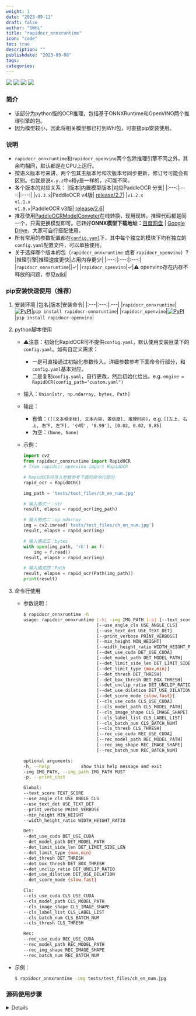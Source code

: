 ```yaml
---
weight: 1
date: "2023-09-11"
draft: false
author: "SWHL"
title: "rapidocr_onnxruntime"
icon: "code"
toc: true
description: ""
publishdate: "2023-09-08"
tags:
categories:
---
```



<p>
    <a href=""><img src="https://img.shields.io/badge/Python->=3.6,<3.12-aff.svg"></a>
    <a href=""><img src="https://img.shields.io/badge/OS-Linux%2C%20Win%2C%20Mac-pink.svg"></a>
    <a href="https://pepy.tech/project/rapidocr_onnxruntime"><img src="https://static.pepy.tech/personalized-badge/rapidocr_onnxruntime?period=total&units=abbreviation&left_color=grey&right_color=blue&left_text=Downloads%20Ort"></a>
    <a href="https://pepy.tech/project/rapidocr_openvino"><img src="https://static.pepy.tech/personalized-badge/rapidocr_openvino?period=total&units=abbreviation&left_color=grey&right_color=blue&left_text=Downloads%20Vino"></a>
</p>


### 简介
- 该部分为python版的OCR推理，包括基于ONNXRuntime和OpenVINO两个推理引擎的包。
- 因为模型较小，因此将相关模型都已打到Whl包，可直接pip安装使用。

### 说明
- `rapidocr_onnxruntime`和`rapidocr_openvino`两个包除推理引擎不同之外，其余均相同，默认都是在CPU上运行。
- 按语义版本号来讲，两个包其主版本号和次版本号同步更新，修订号可能会有区别。也就是说`x.y.z`中`x`和`y`是一样的，`z`可能不同。
- 各个版本的对应关系：
    |版本|内置模型版本|对应PaddleOCR 分支|
    |:---:|:---:|:---:|
    |`v1.3.x`|PaddleOCR v4版| [release/2.7](https://github.com/PaddlePaddle/PaddleOCR/tree/release/2.7)|
    |`v1.2.x`<br/>`v1.1.x`<br/>`v1.0.x`|PaddleOCR v3版| [release/2.6](https://github.com/PaddlePaddle/PaddleOCR/tree/release/2.6)|
- 推荐使用[PaddleOCRModelConveter](https://github.com/RapidAI/PaddleOCRModelConverter)在线转换，现用现转。推理代码都是同一个，只需更换模型即可。已转好**ONNX模型下载地址：**[百度网盘](https://pan.baidu.com/s/1PTcgXG2zEgQU6A_A3kGJ3Q?pwd=jhai) | [Google Drive](https://drive.google.com/drive/folders/1x_a9KpCo_1blxH1xFOfgKVkw1HYRVywY?usp=sharing)，大家可自行搭配使用。
- 所有常用的参数配置都在[`config.yaml`](https://github.com/RapidAI/RapidOCR/blob/main/python/rapidocr_onnxruntime/config.yaml)下，其中每个独立的模块下均有独立的`config.yaml`配置文件，可以单独使用。
- 关于选择哪个版本的包（`rapidocr_onnxruntime` 或者 `rapidocr_openvino`）?
    |推理引擎|推理速度更快|占用内存更少|
    |:---:|:---:|:---:|
    |`rapidocr_onnxruntime`||✓|
    |`rapidocr_openvino`|✓|⚠️ openvino存在内存不释放的问题，参见[wiki](https://github.com/RapidAI/RapidOCR/wiki/openvino%E5%85%A5%E9%97%A8)|


### pip安装快速使用（推荐）
1. 安装环境
    |包名|版本|安装命令|
    |:---|:---:|:---|
    |`rapidocr_onnxruntime`|<a href="https://pypi.org/project/rapidocr-onnxruntime/"><img alt="PyPI" src="https://img.shields.io/pypi/v/rapidocr-onnxruntime?style=flat-square"></a>|`pip install rapidocr-onnxruntime`|
    |`rapidocr_openvino`|<a href="https://pypi.org/project/rapidocr-openvino/"><img alt="PyPI" src="https://img.shields.io/pypi/v/rapidocr-openvino?style=flat-square"></a>|`pip install rapidocr-openvino`|

2. python脚本使用
    - ⚠️注意：初始化RapidOCR可不提供`config.yaml`，默认使用安装目录下的`config.yaml`。如有自定义需求：
      - 一是可直接通过初始化参数传入。详细参数参考下面命令行部分，和`config.yaml`基本对应。
      - 二是复制`config.yaml`，自行更改，然后初始化给出。e.g. `engine = RapidOCR(config_path="custom.yaml")`

    - 输入：`Union[str, np.ndarray, bytes, Path]`
    - 输出：
      - 有值：`([[文本框坐标], 文本内容, 置信度], 推理时间)`，e.g. `[[左上, 右上, 右下, 左下], '小明', '0.99'], [0.02, 0.02, 0.85]`
      - 为空：`(None, None)`
    - 示例：
      ```python
      import cv2
      from rapidocr_onnxruntime import RapidOCR
      # from rapidocr_openvino import RapidOCR

      # RapidOCR可传入参数参考下面的命令行部分
      rapid_ocr = RapidOCR()

      img_path = 'tests/test_files/ch_en_num.jpg'

      # 输入格式一：str
      result, elapse = rapid_ocr(img_path)

      # 输入格式二：np.ndarray
      img = cv2.imread('tests/test_files/ch_en_num.jpg')
      result, elapse = rapid_ocr(img)

      # 输入格式三：bytes
      with open(img_path, 'rb') as f:
          img = f.read()
      result, elapse = rapid_ocr(img)

      # 输入格式四：Path
      result, elapse = rapid_ocr(Path(img_path))
      print(result)
      ```

3. 命令行使用
    - 参数说明：
      ```bash
      $ rapidocr_onnxruntime -h
      usage: rapidocr_onnxruntime [-h] -img IMG_PATH [-p] [--text_score TEXT_SCORE]
                                  [--use_angle_cls USE_ANGLE_CLS]
                                  [--use_text_det USE_TEXT_DET]
                                  [--print_verbose PRINT_VERBOSE]
                                  [--min_height MIN_HEIGHT]
                                  [--width_height_ratio WIDTH_HEIGHT_RATIO]
                                  [--det_use_cuda DET_USE_CUDA]
                                  [--det_model_path DET_MODEL_PATH]
                                  [--det_limit_side_len DET_LIMIT_SIDE_LEN]
                                  [--det_limit_type {max,min}]
                                  [--det_thresh DET_THRESH]
                                  [--det_box_thresh DET_BOX_THRESH]
                                  [--det_unclip_ratio DET_UNCLIP_RATIO]
                                  [--det_use_dilation DET_USE_DILATION]
                                  [--det_score_mode {slow,fast}]
                                  [--cls_use_cuda CLS_USE_CUDA]
                                  [--cls_model_path CLS_MODEL_PATH]
                                  [--cls_image_shape CLS_IMAGE_SHAPE]
                                  [--cls_label_list CLS_LABEL_LIST]
                                  [--cls_batch_num CLS_BATCH_NUM]
                                  [--cls_thresh CLS_THRESH]
                                  [--rec_use_cuda REC_USE_CUDA]
                                  [--rec_model_path REC_MODEL_PATH]
                                  [--rec_img_shape REC_IMAGE_SHAPE]
                                  [--rec_batch_num REC_BATCH_NUM]

      optional arguments:
      -h, --help            show this help message and exit
      -img IMG_PATH, --img_path IMG_PATH MUST
      -p, --print_cost

      Global:
      --text_score TEXT_SCORE
      --use_angle_cls USE_ANGLE_CLS
      --use_text_det USE_TEXT_DET
      --print_verbose PRINT_VERBOSE
      --min_height MIN_HEIGHT
      --width_height_ratio WIDTH_HEIGHT_RATIO

      Det:
      --det_use_cuda DET_USE_CUDA
      --det_model_path DET_MODEL_PATH
      --det_limit_side_len DET_LIMIT_SIDE_LEN
      --det_limit_type {max,min}
      --det_thresh DET_THRESH
      --det_box_thresh DET_BOX_THRESH
      --det_unclip_ratio DET_UNCLIP_RATIO
      --det_use_dilation DET_USE_DILATION
      --det_score_mode {slow,fast}

      Cls:
      --cls_use_cuda CLS_USE_CUDA
      --cls_model_path CLS_MODEL_PATH
      --cls_image_shape CLS_IMAGE_SHAPE
      --cls_label_list CLS_LABEL_LIST
      --cls_batch_num CLS_BATCH_NUM
      --cls_thresh CLS_THRESH

      Rec:
      --rec_use_cuda REC_USE_CUDA
      --rec_model_path REC_MODEL_PATH
      --rec_img_shape REC_IMAGE_SHAPE
      --rec_batch_num REC_BATCH_NUM
      ```
  - 示例：
    ```bash
    $ rapidocr_onnxruntime -img tests/test_files/ch_en_num.jpg
    ```

### 源码使用步骤

<details>

1. 下载整个项目到本地
   ```shell
   cd RapidOCR/python
   ```

2. 下载链接下的`resources`目录（包含模型和显示的字体文件）
   - 下载链接：[百度网盘](https://pan.baidu.com/s/1PTcgXG2zEgQU6A_A3kGJ3Q?pwd=jhai) | [Google Drive](https://drive.google.com/drive/folders/1x_a9KpCo_1blxH1xFOfgKVkw1HYRVywY?usp=sharing)
   - 最终目录如下，自行比对:
        ```text
        .
        ├── README.md
        ├── demo.py
        ├── rapidocr_onnxruntime
        │   ├── __init__.py
        │   ├── ch_ppocr_v2_cls
        │   ├── ch_ppocr_v3_det
        │   ├── ch_ppocr_v3_rec
        │   ├── config.yaml
        │   ├── rapid_ocr_api.py
        │   └── models
        │        ├── ch_PP-OCRv3_det_infer.onnx
        │        ├── ch_ppocr_mobile_v2.0_cls_infer.onnx
        │        └── ch_PP-OCRv3_rec_infer.onnx
        ├── rapidocr_openvino
        │   ├── __init__.py
        │   ├── README.md
        │   ├── ch_ppocr_v2_cls
        │   ├── ch_ppocr_v3_det
        │   ├── ch_ppocr_v3_rec
        │   ├── config.yaml
        │   ├── rapid_ocr_api.py
        │   └── models
        │        ├── ch_PP-OCRv3_det_infer.onnx
        │        ├── ch_ppocr_mobile_v2.0_cls_infer.onnx
        │        └── ch_PP-OCRv3_rec_infer.onnx
        ├── requirements.txt
        └── resources
              └── fonts
                 └── FZYTK.TTF
        ```

3. 安装运行环境
   - 基于onnxruntime推理所需环境安装：
        ```bash
        pip install onnxruntime>=1.7.0
        pip install -r requirements.txt
        ```
   - 基于openvino推理所需环境安装：
        ```bash
        pip install openvino
        pip install -r requirements.txt
        ```
   - ⚠️: 在Windows端，Shapely库自动安装可能会有问题，解决方案参见[Q15](https://github.com/RapidAI/RapidOCR/blob/main/docs/FAQ.md#q-windows系统下装完环境之后运行示例程序之后报错oserror-winerror-126-找不到指定的模組)

4. 运行示例
    - 运行单元测试
        ```bash
        pytest tests/test_*.py
        ```
    - 接口调用
        ```python
        import cv2

        # 基于onnxruntime引擎推理
        from rapidocr_onnxruntime import RapidOCR

        # 基于openvino引擎推理
        # from rapidocr_openvino import RapidOCR

        rapid_ocr = RapidOCR()

        image_path = r'test_images/det_images/ch_en_num.jpg'
        img = cv2.imread(image_path)

        result = rapid_ocr(img)
        print(result)

        # result: [[文本框坐标], 文本内容, 置信度]
        # 示例：[[左上, 右上, 右下, 左下], '小明', '0.99']
        ```
    - 直接运行`demo.py`，可直接可视化查看结果。
        ```bash
        python demo.py
        ```
</details>